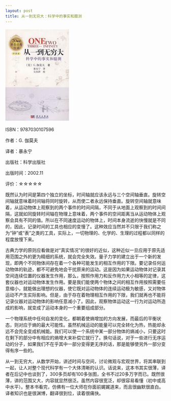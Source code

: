 ```yaml
---
layout: post
title: 从一到无穷大：科学中的事实和臆测
---
```

<img class="cover" src="/images/2011/12/9787030107596.jpg" width="200" height="288" />

ISBN：9787030107596

作者：G. 伽莫夫

译者：暴永宁

出版社：科学出版社

出版时间：2002.11

评价：☆☆☆☆☆

既然认为时间是第四个独立的坐标，时间轴就应该永远与三个空间轴垂直。旋转空间轴就意味着时间轴将同时旋转，从而使二者永远保持垂直。旋转空间轴就意味着，从运动物体上观察到的两个事件的时间间隔，不同于从地面上观察到的时间间隔，这就如同旋转时间轴在物理上意味着，两个事件的空间距离当从运动物体上观察会具有不同的值。所以在不同速度运动的物体上，时间本身流逝的快慢就是不同的，因此，记录时间的工具也相应的变慢了。这种效应当然并不只限于我们称之为“钟”或“表”之类的工具，实际上，一切物理的、化学的、生理的过程都以同样的程度放慢下来。

古典力学的原则应看做是对“真实情况”的很好的近似，这种近似一旦应用于原先适用范围之外的更为精细的系统，就会完全失效。量子力学的建立出于一个新的发现，即两个不同物体间存在着一个各种可能发生的相互作用的下限。要记录任何运动物体的轨迹，都不可避免地会干扰原来的运动。这是因为如果运动物体对记录其空间连续位置的仪器发生作用，那么，按照作用力和反作用力大小相等的定律，这套仪器也对运动物体发生作用。要是我们能使两个物体之间的相互作用按照需要任意缩小，就能做出理想的仪器，使它既对运动物体的连续运动极为敏感，又对物体运动不产生实际影响。但是，由于存在着物理相互作用的下限，我们就再也不能将记录仪器对运动物体的影响任意减小了。因此，观察物体运动这一行为对运动所造成的影响，就变成了运动本身的一个重要组成部分。

一个物理系统中任何自发的变化，都朝着使熵增加的方向发展，而最后的平衡状态，则对应于熵的最大可能性。虽然机械运动的能量可以完全转化为热，热能却永远不会完全变成机械能。我们可以使一个系统中某一部分物体的熵减小，只要这时在剩下的部分中有相应的熵增大来补偿它就行了。换句话说，对于一些进行无序运动的分子，如果我们不在乎其中一部分变得更无序的话，那是能够使另外一部分变得有序一些的。

从一到无穷大，从数学开始，讲述时间与空间，讨论微观与宏观世界，将其串联到一起，让人对整个现代科学有一个大体清晰的认识。话说来，这本书其实很薄，译者在后记中也谈到了，300多页却有100多张图，全书不过20多万字而已。既然很薄，讲的范围又大，内容就显然很泛。虽然内容很宽泛，却很容易看懂（初中或高中水平）。整本书看完，仿佛有一位大师在你面前娓娓道来，而且很幽默很直白。译者知识也是很渊博，翻译很到位，读着很痛快。
